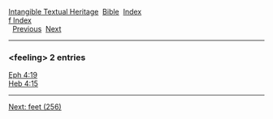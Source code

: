 [Intangible Textual Heritage](../../index)  [Bible](../index) 
[Index](index)   
[f Index](_f_)  
  [Previous](c04152)  [Next](c04154) 

------------------------------------------------------------------------

### &lt;feeling&gt; 2 entries

[Eph 4:19](../kjv/eph004.htm#019)  
[Heb 4:15](../kjv/heb004.htm#015)  

------------------------------------------------------------------------

[Next: feet (256)](c04154)
